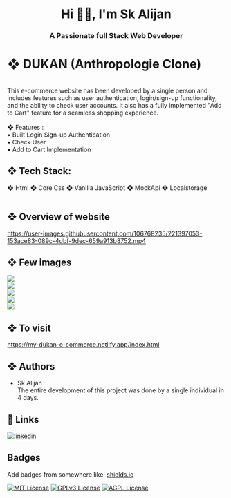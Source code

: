 
<h1 align="center">Hi 🙋‍♂️, I'm Sk Alijan</h1>
<h3 align="center">A Passionate full Stack Web Developer </h3>

# ❖ DUKAN (Anthropologie Clone)

 <br>
This e-commerce website has been developed by a single person and includes features such as user authentication, login/sign-up functionality, and the ability to check user accounts. It also has a fully implemented "Add to Cart" feature for a seamless shopping experience.<br><br>
❖ Features : <br>
• Built Login Sign-up Authentication <br>
• Check User <br>
• Add to Cart Implementation <br>

## ❖ Tech Stack: <br>
❖ Html ❖ Core Css ❖ Vanilla JavaScript ❖ MockApi ❖ Localstorage <br>
<br>


## ❖ Overview of website
https://user-images.githubusercontent.com/106768235/221397053-153ace83-089c-4dbf-9dec-659a913b8752.mp4

## ❖ Few images
<img src="https://github.com/SK-ALIJAN/E-Commerce-site-DUKAN/assets/106768235/2abd400c-508e-4451-a80f-a2c949634d6e"> <br>
<img src="https://github.com/SK-ALIJAN/E-Commerce-site-DUKAN/assets/106768235/3a38ecd8-5d2e-41b5-a261-3b5f293517ef"> <br>
<img src="https://github.com/SK-ALIJAN/E-Commerce-site-DUKAN/assets/106768235/60d1b090-9425-4479-9562-126c8740d9aa"> <br>
<img src="https://github.com/SK-ALIJAN/E-Commerce-site-DUKAN/assets/106768235/ad9bf0a6-8a01-4c1d-b47a-308c299de6b5"> <br>
<img src="https://github.com/SK-ALIJAN/E-Commerce-site-DUKAN/assets/106768235/df986b59-e4af-48a1-86b3-33d8e3e09d51"> <br> 


## ❖ To visit 
https://my-dukan-e-commerce.netlify.app/index.html


## ❖ Authors

- Sk Alijan <br>
The entire development of this project was done by a single individual in 4 days.

## 🔗 Links
<!-- [![portfolio](https://img.shields.io/badge/my_portfolio-000?style=for-the-badge&logo=ko-fi&logoColor=white)](https://katherineoelsner.com/) -->
[![linkedin](https://img.shields.io/badge/linkedin-0A66C2?style=for-the-badge&logo=linkedin&logoColor=white)](https://www.linkedin.com/in/alijan786/)
<!-- [![twitter](https://img.shields.io/badge/twitter-1DA1F2?style=for-the-badge&logo=twitter&logoColor=white)](https://twitter.com/) -->


## Badges

Add badges from somewhere like: [shields.io](https://shields.io/)

[![MIT License](https://img.shields.io/badge/License-MIT-green.svg)](https://choosealicense.com/licenses/mit/)
[![GPLv3 License](https://img.shields.io/badge/License-GPL%20v3-yellow.svg)](https://opensource.org/licenses/)
[![AGPL License](https://img.shields.io/badge/license-AGPL-blue.svg)](http://www.gnu.org/licenses/agpl-3.0)






